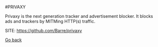 #PRIVAXY

 Privaxy is the next generation tracker and advertisement blocker. It blocks ads and trackers by MITMing HTTP(s) traffic.

 SITE: https://github.com/Barre/privaxy

 [Go back](https://portable-linux-apps.github.io/apps.html)
